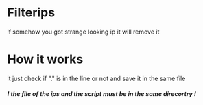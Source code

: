 # Filterips
if somehow you got strange looking ip it will remove it 


# How it works 
it just check if "." is in the line or not and save it in the same file

##### ! the file of the ips and the script must be in the same direcortry !
